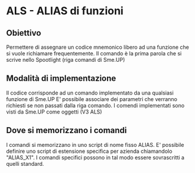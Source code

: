 # ALS -  ALIAS di funzioni
## Obiettivo
Permettere di assegnare un codice mnemonico libero ad una funzione che si vuole richiamare frequentemente.
Il comando è la prima parola che si scrive nello Spootlight (riga comandi di Sme.UP)

## Modalità di implementazione
Il codice corrisponde ad un comando implementato da una qualsiasi funzione di Sme.UP
E' possibile associare dei parametri che verranno richiesti se non passati dalla riga comando.
I comendi implementati sono visti da Sme.UP come oggetti (V3 ALS)

## Dove si memorizzano i comandi
I comandi si memorizzano in uno script di nome fisso ALIAS.
E' possibile definire uno script di estensione specifica per azienda chiamandolo "ALIAS_X1".
I comandi specifici possono in tal modo essere sovrascritti a quelli standard.

